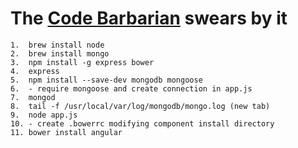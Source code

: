 # The [Code Barbarian](http://thecodebarbarian.wordpress.com/2013/07/22/introduction-to-the-mean-stack-part-one-setting-up-your-tools/) swears by it

```
1.  brew install node
2.  brew install mongo
3.  npm install -g express bower
4.  express
5.  npm install --save-dev mongodb mongoose
6.  - require mongoose and create connection in app.js
7.  mongod
8.  tail -f /usr/local/var/log/mongodb/mongo.log (new tab)
9.  node app.js
10. - create .bowerrc modifying component install directory
11. bower install angular
```
